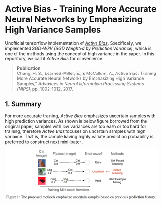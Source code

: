 # Active Bias - Training More Accurate Neural Networks by Emphasizing High Variance Samples
Unofficial tensorflow implementation of [*Active Bias*](http://papers.nips.cc/paper/6701-active-bias-training-more-accurate-neural-networks-by-emphasizing-high-variance-samples). Specifically, we implemented *SGD-WPV (SGD Weighted by Prediction Variance)*, which is one of the methods using the concept of high variance in the paper. In this repository, we call it *Active Bias* for convenience.

> __Publication__ </br>
> Chang, H. S., Learned-Miller, E., & McCallum, A., Active Bias: Training More Accurate Neural Networks by Emphasizing High Variance Samples," *Advances in Neural Information Processing Systems (NIPS)*, pp.
1002–1012, 2017.

## 1. Summary
For more accurate training, *Active Bias* emphasizes uncertain samples with high prediction variances. As shown in below figure borrowed from the original paper, samples with low variances are too eash or too hard for training, therefore *Active Bias* focuses on uncertain samples with high variance. That is, the sample having highly variate prediction probability is preferred to construct next mini-batch.

<p align="center">
<img src="figures/overview.png " width="650">
</p>
